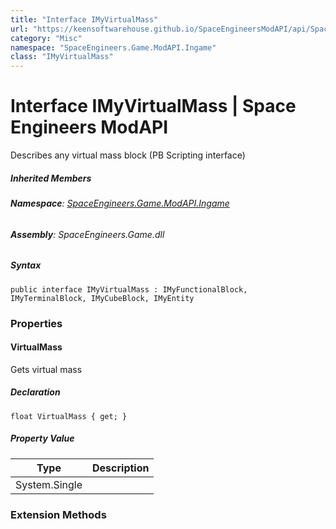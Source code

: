```yaml
---
title: "Interface IMyVirtualMass"
url: "https://keensoftwarehouse.github.io/SpaceEngineersModAPI/api/SpaceEngineers.Game.ModAPI.Ingame.IMyVirtualMass.html"
category: "Misc"
namespace: "SpaceEngineers.Game.ModAPI.Ingame"
class: "IMyVirtualMass"
---
```


# Interface IMyVirtualMass | Space Engineers ModAPI

Describes any virtual mass block (PB Scripting interface)

##### Inherited Members

###### **Namespace**: [SpaceEngineers.Game.ModAPI.Ingame](https://keensoftwarehouse.github.io/SpaceEngineersModAPI/api/SpaceEngineers.Game.ModAPI.Ingame.html)

###### **Assembly**: SpaceEngineers.Game.dll

##### Syntax

```
public interface IMyVirtualMass : IMyFunctionalBlock, IMyTerminalBlock, IMyCubeBlock, IMyEntity
```

### Properties

#### VirtualMass

Gets virtual mass

##### Declaration

```
float VirtualMass { get; }
```

##### Property Value

| Type | Description |
| --- | --- |
| System.Single |     |

### Extension Methods